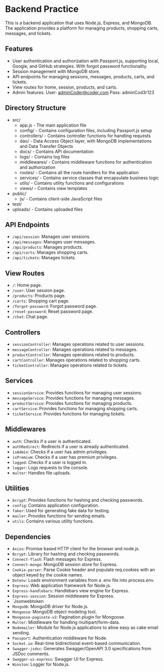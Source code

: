 # Backend Practice

This is a backend application that uses Node.js, Express, and MongoDB. The application provides a platform for managing products, shopping carts, messages, and tickets.

## Features

- User authentication and authorization with Passport.js, supporting local, Google, and GitHub strategies. With forgot password functionality.
- Session management with MongoDB store.
- API endpoints for managing sessions, messages, products, carts, and tickets.
- View routes for home, session, products, and carts.
- Admin features. User: adminCoder@coder.com Pass: adminCod3r123

## Directory Structure

- src/
  - app.js                 - The main application file
  - config/                - Contains configuration files, including Passport.js setup
  - controllers/           - Contains controller functions for handling requests
  - dao/                   - Data Access Object layer, with MongoDB implementations and Data Transfer Objects
  - docs/                  - Contains API documentation
  - logs/                  - Contains log files
  - middlewares/           - Contains middleware functions for authentication and authorization
  - routes/                - Contains all the route handlers for the application
  - services/              - Contains service classes that encapsulate business logic
  - utils/                 - Contains utility functions and configurations
  - views/                 - Contains view templates
- public/
  - js/                    - Contains client-side JavaScript files
- test/
- uploads/                 - Contains uploaded files

## API Endpoints

- `/api/session`: Manages user sessions.
- `/api/messages`: Manages user messages.
- `/api/products`: Manages products.
- `/api/carts`: Manages shopping carts.
- `/api/tickets`: Manages tickets.

## View Routes

- `/`: Home page.
- `/user`: User session page.
- `/products`: Products page.
- `/carts`: Shopping cart page.
- `/forgot-password`: Forgot password page.
- `/reset-password`: Reset password page.
- `/chat`: Chat page.

## Controllers

- `sessionController`: Manages operations related to user sessions.
- `messageController`: Manages operations related to messages.
- `productController`: Manages operations related to products.
- `cartController`: Manages operations related to shopping carts.
- `ticketController`: Manages operations related to tickets.

## Services

- `sessionService`: Provides functions for managing user sessions.
- `messageService`: Provides functions for managing messages.
- `productService`: Provides functions for managing products.
- `cartService`: Provides functions for managing shopping carts.
- `ticketService`: Provides functions for managing tickets.

## Middlewares

- `auth`: Checks if a user is authenticated.
- `authRedirect`: Redirects if a user is already authenticated.
- `isAdmin`: Checks if a user has admin privileges.
- `isPremium`: Checks if a user has premium privileges.
- `logged`: Checks if a user is logged in.
- `logger`: Logs requests to the console.
- `multer`: Handles file uploads.

## Utilities

- `bcrypt`: Provides functions for hashing and checking passwords.
- `config`: Contains application configuration.
- `faker`: Used for generating fake data for testing.
- `mailer`: Provides functions for sending emails.
- `utils`: Contains various utility functions.

## Dependencies

- `Axios`: Promise based HTTP client for the browser and node.js.
- `Bcrypt`: Library for hashing and checking passwords.
- `Connect-flash`: Flash messages for Express.
- `Connect-mongo`: MongoDB session store for Express.
- `Cookie-parser`: Parse Cookie header and populate req.cookies with an object keyed by the cookie names.
- `Dotenv`: Loads environment variables from a .env file into process.env.
- `Express`: Web application framework for Node.js.
- `Express-handlebars`: Handlebars view engine for Express.
- `Express-session`: Session middleware for Express.
- `Jsonwebtoken
- `Mongodb`: MongoDB driver for Node.js.
- `Mongoose`: MongoDB object modeling tool.
- `Mongoose-paginate-v2`: Pagination plugin for Mongoose.
- `Multer`: Middleware for handling multipart/form-data.
- `Nodemailer`: Module for Node.js applications to allow easy as cake email sending.
- `Passport`: Authentication middleware for Node.
- `Socket.io`: Real-time bidirectional event-based communication.
- `Swagger-jsdoc`: Generates Swagger/OpenAPI 3.0 specifications from JSDoc comments.
- `Swagger-ui-express`: Swagger UI for Express.
- `Winston`: Logger for Node.js.